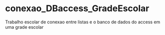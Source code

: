 # conexao_DBaccess_GradeEscolar
Trabalho escolar de conexao entre listas e o banco de dados do access em uma grade escolar

